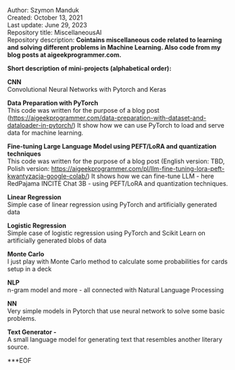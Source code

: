 Author: Szymon Manduk<br>
Created: October 13, 2021<br>
Last update: June 29, 2023<br>
Repository title: MiscellaneousAI<br>
Repository description: <b>Cointains miscellaneous code related to learning and solving different problems in Machine Learning. Also code from my blog posts at aigeekprogrammer.com.</b><br>

<b>Short description of mini-projects (alphabetical order):</b>

<b>CNN</b><br>
Convolutional Neural Networks with Pytorch and Keras

<b>Data Preparation with PyTorch</b><br>
This code was written for the purpose of a blog post (https://aigeekprogrammer.com/data-preparation-with-dataset-and-dataloader-in-pytorch/)
It show how we can use PyTorch to load and serve data for machine learning.

<b>Fine-tuning Large Language Model using PEFT/LoRA and quantization techniques</b><br>
This code was written for the purpose of a blog post (English version: TBD, Polish version: https://aigeekprogrammer.com/pl/llm-fine-tuning-lora-peft-kwantyzacja-google-colab/)
It shows how we can fine-tune LLM - here RedPajama INCITE Chat 3B - using PEFT/LoRA and quantization techniques.

<b>Linear Regression</b><br>
Simple case of linear regression using PyTorch and artificially generated data

<b>Logistic Regression</b><br>
Simple case of logistic regression using PyTorch and Scikit Learn on artificially generated blobs of data

<b>Monte Carlo</b><br>
I just play with Monte Carlo method to calculate some probabilities for cards setup in a deck

<b>NLP</b><br>
n-gram model and more - all connected with Natural Language Processing 

<b>NN</b><br>
Very simple models in Pytorch that use neural network to solve some basic problems. 

<b>Text Generator - </b><br>
A small language model for generating text that resembles another literary source.

***EOF


